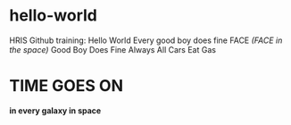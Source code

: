 # hello-world
HRIS Github training: Hello World
Every good boy does fine
FACE _(FACE in the space)_
Good Boy Does Fine Always
All Cars Eat Gas

# TIME GOES ON
**in every galaxy in space**

